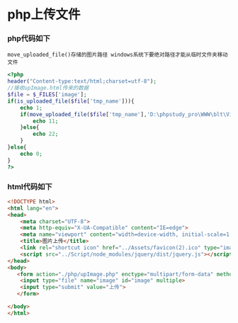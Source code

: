 # php上传文件

### php代码如下
```move_uploaded_file()存储的图片路径 windows系统下要绝对路径才能从临时文件夹移动文件 ```
```php
<?php
header("Content-type:text/html;charset=utf-8");
//接收upImage.html传来的数据
$file = $_FILES['image'];
if(is_uploaded_file($file['tmp_name'])){
    echo 1;
    if(move_uploaded_file($file['tmp_name'],'D:\phpstudy_pro\WWW\blt\View\测试内容\php\upload\ '.$file['name'])){
        echo 11;
    }else{
        echo 22;
    }
}else{
    echo 0;
}
?>
```
### html代码如下
```html
<!DOCTYPE html>
<html lang="en">
<head>
    <meta charset="UTF-8">
    <meta http-equiv="X-UA-Compatible" content="IE=edge">
    <meta name="viewport" content="width=device-width, initial-scale=1.0">
    <title>图片上传</title>
    <link rel="shortcut icon" href="../Assets/favicon(2).ico" type="image/x-icon">
    <script src="../Script/node_modules/jquery/dist/jquery.js"></script>
</head>
<body>
   <form action="./php/upImage.php" enctype="multipart/form-data" method="post">
    <input type="file" name="image" id="image" multiple>
    <input type="submit" value="上传">
   </form>

</body>
</html>
```